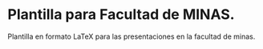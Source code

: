 # Plantilla para Facultad de MINAS.

Plantilla en formato LaTeX para las presentaciones en la facultad de minas.
